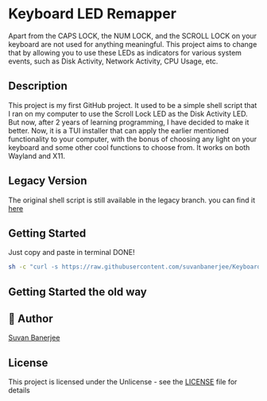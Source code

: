 # Keyboard LED Remapper

Apart from the CAPS LOCK, the NUM LOCK, and the SCROLL LOCK on your keyboard are not used for anything meaningful. This project aims to change that by allowing you to use these LEDs as indicators for various system events, such as Disk Activity, Network Activity, CPU Usage, etc.

## Description

This project is my first GitHub project. It used to be a simple shell script that I ran on my computer to use the Scroll Lock LED as the Disk Activity LED. But now, after 2 years of learning programming, I have decided to make it better. Now, it is a TUI installer that can apply the earlier mentioned functionality to your computer, with the bonus of choosing any light on your keyboard and some other cool functions to choose from. It works on both Wayland and X11.

## Legacy Version
The original shell script is still available in the legacy branch. you can find it [here](https://github.com/suvanbanerjee/keyboard-led-remapper/tree/legacy)

## Getting Started

Just copy and paste in terminal DONE!

```bash
sh -c "curl -s https://raw.githubusercontent.com/suvanbanerjee/Keyboard-LED-Remapper/main/installer.sh -o installer.sh && chmod +x installer.sh && sudo ./installer.sh && rm installer.sh"
```

## Getting Started the old way


## 👥 Author

[Suvan Banerjee](https://github.com/suvanbanerjee)

## License

This project is licensed under the Unlicense - see the [LICENSE](https://github.com/suvanbanerjee/Keyboard-LED-Remapper/blob/main/LICENSE) file for details